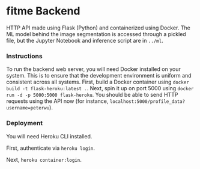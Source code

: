 # fitme Backend

HTTP API made using Flask (Python) and containerized using Docker. The ML model behind the image segmentation is accessed through a pickled file, but the Jupyter Notebook and inference script are in `../ml`.

### Instructions

To run the backend web server, you will need Docker installed on your system. This is to ensure that the development environment is uniform and consistent across all systems. First, build a Docker container using `docker build -t flask-heroku:latest .`. Next, spin it up on port 5000 using `docker run -d -p 5000:5000 flask-heroku`. You should
be able to send HTTP requests using the API now (for instance, `localhost:5000/profile_data?username=peterwu`).

### Deployment

You will need Heroku CLI installed.

First, authenticate via `heroku login`.

Next, `heroku container:login`.
